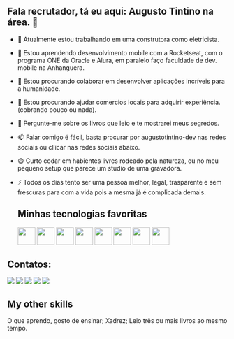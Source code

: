 ## Fala recrutador, tá eu aqui: Augusto Tintino na área. 👋

- 🔭 Atualmente estou trabalhando em uma construtora como eletricista.
- 🌱 Estou aprendendo desenvolvimento mobile com a Rocketseat, com o programa ONE da Oracle e Alura, em paralelo faço faculdade de dev. mobile na Anhanguera.
- 👯 Estou procurando colaborar em desenvolver aplicações incríveis para a humanidade.
- 🤔 Estou procurando ajudar comercios locais para adquirir experiência. (cobrando pouco ou nada).
- 💬 Pergunte-me sobre os livros que leio e te mostrarei meus segredos.
- 📫 Falar comigo é fácil, basta procurar por augustotintino-dev nas redes sociais ou cllicar nas redes sociais abaixo.
- 😄 Curto codar em habientes livres rodeado pela natureza, ou no meu pequeno setup que parece um studio de uma gravadora.
- ⚡ Todos os dias tento ser uma pessoa melhor, legal, trasparente e sem frescuras para com a vida pois a mesma já é complicada demais.

  ## Minhas tecnologias favoritas
            
  <img src="https://cdn.jsdelivr.net/gh/devicons/devicon@latest/icons/android/android-plain-wordmark.svg" width="40" height="40" />
  
  <img src="https://cdn.jsdelivr.net/gh/devicons/devicon@latest/icons/javascript/javascript-original.svg" width="40" height="40" />
  
  <img src="https://cdn.jsdelivr.net/gh/devicons/devicon@latest/icons/css3/css3-original-wordmark.svg" width="40" height="40" />
  
  <img src="https://cdn.jsdelivr.net/gh/devicons/devicon@latest/icons/reactnative/reactnative-original-wordmark.svg" width="40" height="40" />

  <img src="https://cdn.jsdelivr.net/gh/devicons/devicon@latest/icons/typescript/typescript-original.svg" width="40" height="40" />
  
  <img src="https://cdn.jsdelivr.net/gh/devicons/devicon@latest/icons/apple/apple-original.svg" width="40" height="40" />
  
  <img src="https://cdn.jsdelivr.net/gh/devicons/devicon@latest/icons/bash/bash-original.svg" width="40" height="40" />
                  
  <img src="https://cdn.jsdelivr.net/gh/devicons/devicon@latest/icons/docker/docker-original-wordmark.svg" width="40" height="40" />
  
## Contatos:
<div>
<a href="https://www.youtube.com/dev.tintino" target="_blank"><img loading="lazy" src="https://img.shields.io/badge/YouTube-FF0000?style=for-the-badge&logo=youtube&logoColor=white" target="_blank"></a>
<a href="https://instagram.com/seu-usuário-instagram-aqui" target="_blank"><img loading="lazy" src="https://img.shields.io/badge/-Instagram-%23E4405F?style=for-the-badge&logo=instagram&logoColor=white" target="_blank"></a>
<a href="https://www.twitch.tv/seu-usuário-aqui" target="_blank"><img loading="lazy" src="https://img.shields.io/badge/Twitch-9146FF?style=for-the-badge&logo=twitch&logoColor=white" target="_blank"></a>
<a href = "mailto:contato@seu-usuário-aqui"><img loading="lazy" src="https://img.shields.io/badge/Gmail-D14836?style=for-the-badge&logo=gmail&logoColor=white" target="_blank"></a>
<a href="https://www.linkedin.com/in/seu-usuário-linkedln-aqui" target="_blank"><img loading="lazy" src="https://img.shields.io/badge/-LinkedIn-%230077B5?style=for-the-badge&logo=linkedin&logoColor=white" target="_blank"></a>   
</div>

## My other skills
O que aprendo, gosto de ensinar;
Xadrez;
Leio três ou mais livros ao mesmo tempo.

  

                
          
          
          
          
